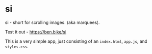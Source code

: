 # si
si - short for scrolling images. (aka marquees).

Test it out - https://ben.bike/si

This is a very simple app, just consisting of an ```index.html```, ```app.js```, and ```styles.css```.
